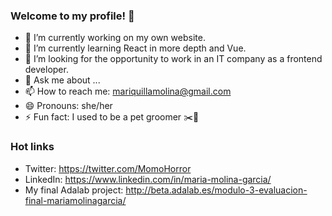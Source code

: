 ### Welcome to my profile! 👋


- 🔭 I’m currently working on my own website.
- 🌱 I’m currently learning React in more depth and Vue.
- 👯 I’m looking for the opportunity to work in an IT company as a frontend developer.
- 💬 Ask me about ...
- 📫 How to reach me: mariquillamolina@gmail.com
- 😄 Pronouns: she/her
- ⚡ Fun fact: I used to be a pet groomer ✂️🐩


### Hot links
- Twitter: https://twitter.com/MomoHorror
- LinkedIn: https://www.linkedin.com/in/maria-molina-garcia/
- My final Adalab project: http://beta.adalab.es/modulo-3-evaluacion-final-mariamolinagarcia/


